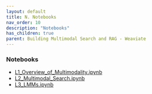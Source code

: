 ```yaml
---
layout: default
title: N. Notebooks
nav_order: 10
description: "Notebooks"
has_children: true
parent: Building Multimodal Search and RAG - Weaviate
---
```


### Notebooks

* [L1_Overview_of_Multimodality.ipynb](./notebooks/L1_Overview_of_Multimodality.ipynb)
* [L2_Multimodal_Search.ipynb](./notebooks/L2_Multimodal_Search.ipynb)
* [L3_LMMs.ipynb](./notebooks/L3_LMM.ipynb)
